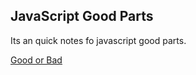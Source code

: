 ## JavaScript Good Parts
Its an quick notes fo javascript good parts.

[Good or Bad](https://github.com/SaravananRajaraman/learn/blob/master/JavaScript_Good_parts/Good%20or%20Bad.md)



<!--stackedit_data:
eyJoaXN0b3J5IjpbLTEyNDYwMzYxMTBdfQ==
-->